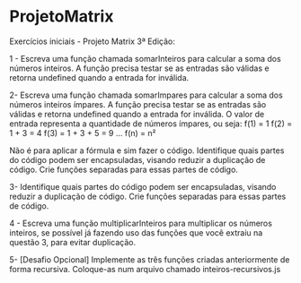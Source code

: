 # ProjetoMatrix

Exercícios iniciais - Projeto Matrix 3ª Edição:

1 - Escreva uma função chamada somarInteiros para calcular a soma dos números inteiros.
A função precisa testar se as entradas são válidas e retorna undefined quando a entrada for inválida.

2- Escreva uma função chamada somarImpares para calcular a soma dos números inteiros ímpares.
A função precisa testar se as entradas são válidas e retorna undefined quando a entrada for inválida.
O valor de entrada representa a quantidade de números ímpares, ou seja:
f(1) = 1
f(2) = 1 + 3 = 4
f(3) = 1 + 3 + 5 = 9
…
f(n) = n²

Não é para aplicar a fórmula e sim fazer o código.
Identifique quais partes do código podem ser encapsuladas, visando reduzir a duplicação de código. Crie funções separadas para essas partes de código.

3- Identifique quais partes do código podem ser encapsuladas, visando reduzir a duplicação de código. Crie funções separadas para essas partes de código.

4 - Escreva uma função multiplicarInteiros para multiplicar os números inteiros, se possível já fazendo uso das funções que você extraiu na questão 3, para evitar duplicação.

5- [Desafio Opcional] Implemente as três funções criadas anteriormente de forma recursiva.
Coloque-as num arquivo chamado inteiros-recursivos.js
